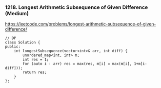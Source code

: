 ### 1218. Longest Arithmetic Subsequence of Given Difference (Medium)

https://leetcode.com/problems/longest-arithmetic-subsequence-of-given-difference/

```
// DP
class Solution {
public:
    int longestSubsequence(vector<int>& arr, int diff) {
        unordered_map<int, int> m;
        int res = 1;
        for (auto i : arr) res = max(res, m[i] = max(m[i], 1+m[i-diff]));
        return res;
    }
};
```
